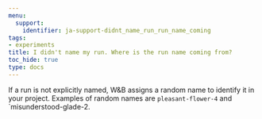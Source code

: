 ```yaml
---
menu:
  support:
    identifier: ja-support-didnt_name_run_run_name_coming
tags:
- experiments
title: I didn't name my run. Where is the run name coming from?
toc_hide: true
type: docs
---
```


If a run is not explicitly named, W&B assigns a random name to identify it in your project. Examples of random names are `pleasant-flower-4` and `misunderstood-glade-2.